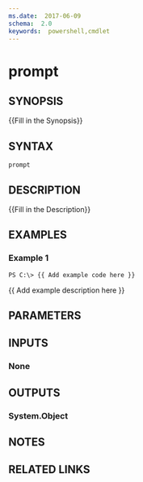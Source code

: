 ```yaml
---
ms.date:  2017-06-09
schema:  2.0
keywords:  powershell,cmdlet
---
```


# prompt

## SYNOPSIS
{{Fill in the Synopsis}}

## SYNTAX

```
prompt
```

## DESCRIPTION
{{Fill in the Description}}

## EXAMPLES

### Example 1
```
PS C:\> {{ Add example code here }}
```

{{ Add example description here }}

## PARAMETERS

## INPUTS

### None


## OUTPUTS

### System.Object

## NOTES

## RELATED LINKS


